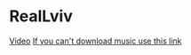 # RealLviv
[Video]()
[If you can't download music use this link](https://drive.google.com/file/d/1ccqUjhNBbESUZVs7IRFdmuHQXIv9Q3iA/view?usp=sharing)
